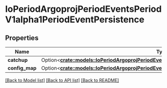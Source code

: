 # IoPeriodArgoprojPeriodEventsPeriodV1alpha1PeriodEventPersistence

## Properties

Name | Type | Description | Notes
------------ | ------------- | ------------- | -------------
**catchup** | Option<[**crate::models::IoPeriodArgoprojPeriodEventsPeriodV1alpha1PeriodCatchupConfiguration**](io.argoproj.events.v1alpha1.CatchupConfiguration.md)> |  | [optional]
**config_map** | Option<[**crate::models::IoPeriodArgoprojPeriodEventsPeriodV1alpha1PeriodConfigMapPersistence**](io.argoproj.events.v1alpha1.ConfigMapPersistence.md)> |  | [optional]

[[Back to Model list]](../README.md#documentation-for-models) [[Back to API list]](../README.md#documentation-for-api-endpoints) [[Back to README]](../README.md)


